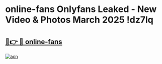 # online-fans Onlyfans Leaked - New Video & Photos March 2025 !dz7lq

# <h2><a href="https://mrm821.iuczelnia.edu.pl?title=online-fans&ref=dz7lq">🔗👉 🔴 online-fans</a></h2>

[![acn](https://github.com/user-attachments/assets/0f9c940e-d8b0-45ae-aac7-cd30a18b3e1c)](https://mrm821.iuczelnia.edu.pl?title=online-fans&ref=dz7lq)


